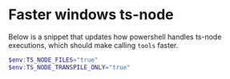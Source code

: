 # Faster windows ts-node

Below is a snippet that updates how powershell handles ts-node executions, which should
make calling `tools` faster.

```powershell
$env:TS_NODE_FILES="true"
$env:TS_NODE_TRANSPILE_ONLY="true"
```
